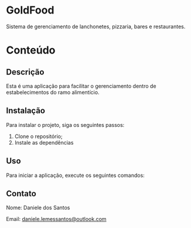 # GoldFood
Sistema de gerenciamento de lanchonetes, pizzaria, bares e restaurantes.

# Conteúdo

## Descrição
Esta é uma aplicação para facilitar o gerenciamento dentro de estabelecimentos do 
ramo alimentício.

## Instalação
Para instalar o projeto, siga os seguintes passos:
1. Clone o repositório;
2. Instale as dependências

## Uso
Para iniciar a aplicação, execute os seguintes comandos:

## Contato
Nome: Daniele dos Santos

Email: daniele.lemessantos@outlook.com

